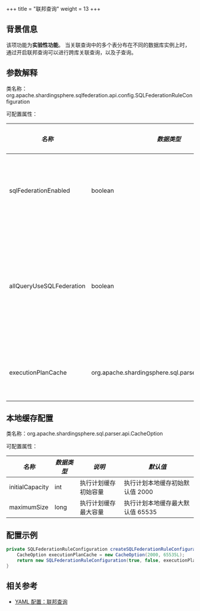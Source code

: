 +++
title = "联邦查询"
weight = 13
+++

## 背景信息

该项功能为**实验性功能**。
当关联查询中的多个表分布在不同的数据库实例上时，通过开启联邦查询可以进行跨库关联查询，以及子查询。

## 参数解释

类名称：org.apache.shardingsphere.sqlfederation.api.config.SQLFederationRuleConfiguration

可配置属性：

| *名称*                  | *数据类型*  | *说明*              | *默认值* |
|-----------------------|---------|-------------------|-------|
| sqlFederationEnabled            | boolean | 是否开启联邦查询          | -     |
| allQueryUseSQLFederation | boolean | 是否全部查询 SQL 使用联邦查询 | -     |
| executionPlanCache | org.apache.shardingsphere.sql.parser.api.CacheOption | 执行计划缓存            | -     |

## 本地缓存配置

类名称：org.apache.shardingsphere.sql.parser.api.CacheOption

可配置属性：

| *名称*            | *数据类型* | *说明*       | *默认值*               |
|-----------------|--------|------------|---------------------|
| initialCapacity | int    | 执行计划缓存初始容量 | 执行计划本地缓存初始默认值 2000  |
| maximumSize     | long   | 执行计划缓存最大容量 | 执行计划本地缓存最大默认值 65535 |

## 配置示例

```java
private SQLFederationRuleConfiguration createSQLFederationRuleConfiguration() {
    CacheOption executionPlanCache = new CacheOption(2000, 65535L);
    return new SQLFederationRuleConfiguration(true, false, executionPlanCache);
}
```

## 相关参考

- [YAML 配置：联邦查询](/cn/user-manual/shardingsphere-jdbc/yaml-config/rules/sql-federation/)
